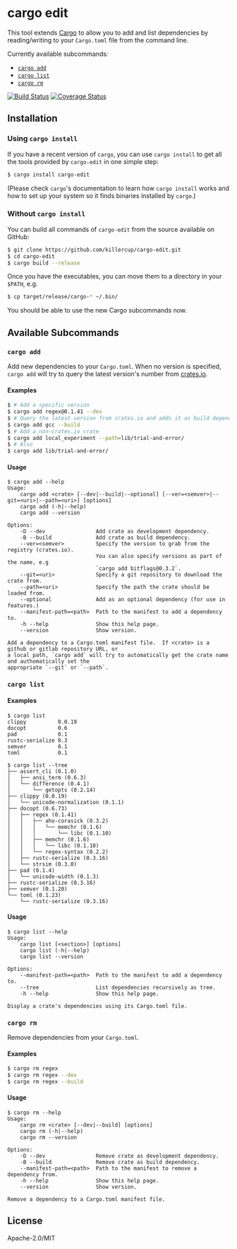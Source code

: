 # cargo edit

This tool extends [Cargo](http://doc.crates.io/) to allow you to add and list dependencies by reading/writing to your `Cargo.toml` file from the command line.

Currently available subcommands:

- [`cargo add`](#cargo-add)
- [`cargo list`](#cargo-list)
- [`cargo rm`](#cargo-rm)

[![Build Status](https://travis-ci.org/killercup/cargo-edit.svg?branch=master)](https://travis-ci.org/killercup/cargo-edit)
[![Coverage Status](https://coveralls.io/repos/killercup/cargo-edit/badge.svg?branch=master&service=github)](https://coveralls.io/github/killercup/cargo-edit?branch=master)


## Installation

### Using `cargo install`

If you have a recent version of `cargo`, you can use `cargo install` to get all the tools provided by `cargo-edit` in one simple step:

```sh
$ cargo install cargo-edit
```

(Please check `cargo`'s documentation to learn how `cargo install` works and how to set up your system so it finds binaries installed by `cargo`.)

### Without `cargo install`

You can build all commands of `cargo-edit` from the source available on GitHub:

```sh
$ git clone https://github.com/killercup/cargo-edit.git
$ cd cargo-edit
$ cargo build --release
```

Once you have the executables, you can move them to a directory in your `$PATH`, e.g.

```sh
$ cp target/release/cargo-* ~/.bin/
```

You should be able to use the new Cargo subcommands now.

## Available Subcommands

### `cargo add`

Add new dependencies to your `Cargo.toml`. When no version is specified, `cargo add` will try to query the latest version's number from [crates.io](https://crates.io).

#### Examples

```sh
$ # Add a specific version
$ cargo add regex@0.1.41 --dev
$ # Query the latest version from crates.io and adds it as build dependency
$ cargo add gcc --build
$ # Add a non-crates.io crate
$ cargo add local_experiment --path=lib/trial-and-error/
$ # Also
$ cargo add lib/trial-and-error/
```

#### Usage

```plain
$ cargo add --help
Usage:
    cargo add <crate> [--dev|--build|--optional] [--ver=<semver>|--git=<uri>|--path=<uri>] [options]
    cargo add (-h|--help)
    cargo add --version

Options:
    -D --dev                Add crate as development dependency.
    -B --build              Add crate as build dependency.
    --ver=<semver>          Specify the version to grab from the registry (crates.io).
                            You can also specify versions as part of the name, e.g
                            `cargo add bitflags@0.3.2`.
    --git=<uri>             Specify a git repository to download the crate from.
    --path=<uri>            Specify the path the crate should be loaded from.
    --optional              Add as an optional dependency (for use in features.)
    --manifest-path=<path>  Path to the manifest to add a dependency to.
    -h --help               Show this help page.
    --version               Show version.

Add a dependency to a Cargo.toml manifest file.  If <crate> is a github or gitlab repository URL, or 
a local path, `cargo add` will try to automatically get the crate name and authomatically set the 
appropriate `--git` or `--path`. 
```

### `cargo list`

#### Examples

```plain
$ cargo list
clippy          0.0.19
docopt          0.6
pad             0.1
rustc-serialize 0.3
semver          0.1
toml            0.1
```

```plain
$ cargo list --tree
├── assert_cli (0.1.0)
│   ├── ansi_term (0.6.3)
│   └── difference (0.4.1)
│       └── getopts (0.2.14)
├── clippy (0.0.19)
│   └── unicode-normalization (0.1.1)
├── docopt (0.6.73)
│   ├── regex (0.1.41)
│   │   ├── aho-corasick (0.3.2)
│   │   │   └── memchr (0.1.6)
│   │   │       └── libc (0.1.10)
│   │   ├── memchr (0.1.6)
│   │   │   └── libc (0.1.10)
│   │   └── regex-syntax (0.2.2)
│   ├── rustc-serialize (0.3.16)
│   └── strsim (0.3.0)
├── pad (0.1.4)
│   └── unicode-width (0.1.3)
├── rustc-serialize (0.3.16)
├── semver (0.1.20)
└── toml (0.1.23)
    └── rustc-serialize (0.3.16)
```

#### Usage

```plain
$ cargo list --help
Usage:
    cargo list [<section>] [options]
    cargo list (-h|--help)
    cargo list --version

Options:
    --manifest-path=<path>  Path to the manifest to add a dependency to.
    --tree                  List dependencies recursively as tree.
    -h --help               Show this help page.

Display a crate's dependencies using its Cargo.toml file.
```

### `cargo rm`

Remove dependencies from your `Cargo.toml`.

#### Examples

```sh
$ cargo rm regex
$ cargo rm regex --dev
$ cargo rm regex --build
```

#### Usage

```plain
$ cargo rm --help
Usage:
    cargo rm <crate> [--dev|--build] [options]
    cargo rm (-h|--help)
    cargo rm --version

Options:
    -D --dev                Remove crate as development dependency.
    -B --build              Remove crate as build dependency.
    --manifest-path=<path>  Path to the manifest to remove a dependency from.
    -h --help               Show this help page.
    --version               Show version.

Remove a dependency to a Cargo.toml manifest file.
```

## License

Apache-2.0/MIT
